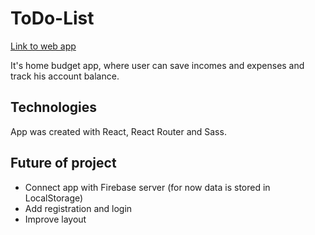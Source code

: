 # ToDo-List

[Link to web app](https://eksl.github.io/wheres_my_money/)

It's home budget app, where user can save incomes and expenses and track his account balance.

## Technologies
App was created with React, React Router and Sass.

## Future of project
- Connect app with Firebase server (for now data is stored in LocalStorage)
- Add registration and login
- Improve layout
